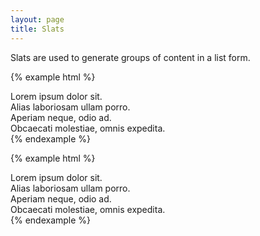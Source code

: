 ```yaml
---
layout: page
title: Slats
---
```


Slats are used to generate groups of content in a list form.

{% example html %}
<div class="slats">
    <div class="slat">Lorem ipsum dolor sit.</div>
    <div class="slat">Alias laboriosam ullam porro.</div>
    <div class="slat">Aperiam neque, odio ad.</div>
    <div class="slat">Obcaecati molestiae, omnis expedita.</div>
</div>
{% endexample %}

{% example html %}
<div class="slats slats--striped">
    <div class="slat">Lorem ipsum dolor sit.</div>
    <div class="slat">Alias laboriosam ullam porro.</div>
    <div class="slat">Aperiam neque, odio ad.</div>
    <div class="slat">Obcaecati molestiae, omnis expedita.</div>
</div>
{% endexample %}
